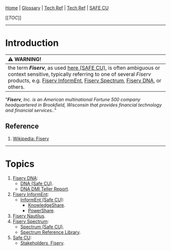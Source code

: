 [Home](/Slalom-LLC/Slalom-Consulting) | [Glossary](/Glossary) | [Tech Ref](/Tech-Ref) | [Tech Ref](/Tech-Ref) | [SAFE CU](/Clients/Safe-CU)

[[_TOC_]]

---
# Introduction
| :warning: WARNING! |
|:-|
| the term ***Fiserv***, as used [here (SAFE CU)](/Clients/Safe-CU), is often ambiguous or context sensitive, typically referring to one of several _Fiserv_ products, e.g. [Fiserv InformEnt](/Tech-Ref/Fiserv/Fiserv-InformEnt), [Fiserv Spectrum](/Tech-Ref/Fiserv/Fiserv-Spectrum), [Fiserv DNA](/Tech-Ref/Fiserv/Fiserv-DNA), or others. |

"_***Fiserv***, Inc. is an American multinational Fortune 500 company headquartered in Brookfield, Wisconsin that provides financial technology and financial services.._"

## Reference
1. [Wikipedia: Fiserv](https://en.wikipedia.org/wiki/Fiserv)

---
# Topics
1. [Fiserv DNA](/Tech-Ref/Fiserv/Fiserv-DNA):
   - [DNA (Safe CU)](/Clients/Safe-CU/Infrastructure-\(Safe-CU\)/Systems-and-Services-\(Safe-CU\)/DNA-\(Safe-CU\)).
   - [DNA DMI Teller Report](/Tech-Ref/Fiserv/Fiserv-DNA/DMI-Teller-Report).
1. [Fiserv InformEnt](/Tech-Ref/Fiserv/Fiserv-InformEnt):
   - [InformEnt (Safe CU)](/Clients/Safe-CU/Infrastructure-\(Safe-CU\)/Systems-and-Services-\(Safe-CU\)/InformEnt-\(Safe-CU\)):
      - [KnowledgeShare](/Tech-Ref/Fiserv/Fiserv-InformEnt/KnowledgeShare).
      - [PowerShare](/Tech-Ref/Fiserv/Fiserv-InformEnt/PowerShare).
1. [Fiserv Nautilus](/Tech-Ref/Fiserv/Fiserv-Nautilus).
1. [Fiserv Spectrum](/Tech-Ref/Fiserv/Fiserv-Spectrum):
   - [Spectrum (Safe CU)](/Clients/Safe-CU/Infrastructure-\(Safe-CU\)/Systems-and-Services-\(Safe-CU\)/Spectrum-\(Safe-CU\)).
   - [Spectrum Reference Library](/Tech-Ref/Fiserv/Fiserv-Spectrum/Spectrum-Reference-Library).
1. [Safe CU](/Clients/Safe-CU):
   - [Stakeholders, Fiserv](/Clients/Safe-CU#Fiserv).
